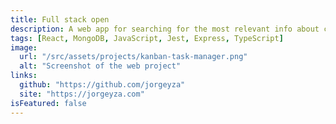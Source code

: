 ```yaml
---
title: Full stack open
description: A web app for searching for the most relevant info about countries, using the REST Countries API. UI design by frontendmentor.io
tags: [React, MongoDB, JavaScript, Jest, Express, TypeScript]
image:
  url: "/src/assets/projects/kanban-task-manager.png"
  alt: "Screenshot of the web project"
links:
  github: "https://github.com/jorgeyza"
  site: "https://jorgeyza.com"
isFeatured: false
---
```

